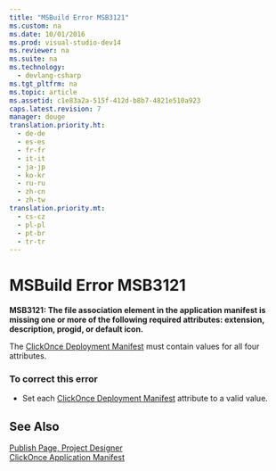 ```yaml
---
title: "MSBuild Error MSB3121"
ms.custom: na
ms.date: 10/01/2016
ms.prod: visual-studio-dev14
ms.reviewer: na
ms.suite: na
ms.technology: 
  - devlang-csharp
ms.tgt_pltfrm: na
ms.topic: article
ms.assetid: c1e83a2a-515f-412d-b8b7-4821e510a923
caps.latest.revision: 7
manager: douge
translation.priority.ht: 
  - de-de
  - es-es
  - fr-fr
  - it-it
  - ja-jp
  - ko-kr
  - ru-ru
  - zh-cn
  - zh-tw
translation.priority.mt: 
  - cs-cz
  - pl-pl
  - pt-br
  - tr-tr
---
```

# MSBuild Error MSB3121
**MSB3121: The file association element in the application manifest is missing one or more of the following required attributes: extension, description, progid, or default icon.**  
  
 The [ClickOnce Deployment Manifest](../VS_IDE/ClickOnce-Deployment-Manifest.md) must contain values for all four attributes.  
  
### To correct this error  
  
-   Set each [ClickOnce Deployment Manifest](../VS_IDE/ClickOnce-Deployment-Manifest.md) attribute to a valid value.  
  
## See Also  
 [Publish Page, Project Designer](../VS_IDE/Publish-Page--Project-Designer.md)   
 [ClickOnce Application Manifest](../VS_IDE/ClickOnce-Application-Manifest.md)